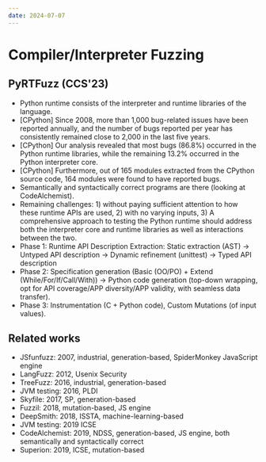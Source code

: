 ```yaml
---
date: 2024-07-07
---
```


# Compiler/Interpreter Fuzzing

## PyRTFuzz (CCS'23)

+ Python runtime consists of the interpreter and runtime libraries of the language.
+ [CPython] Since 2008, more than 1,000 bug-related issues have been reported
annually, and the number of bugs reported per year has consistently remained
close to 2,000 in the last five years.
+ [CPython] Our analysis revealed that most bugs (86.8%) occurred in the Python runtime
libraries, while the remaining 13.2% occurred in the Python interpreter core.
+ [CPython] Furthermore, out of 165 modules extracted from the CPython source
code, 164 modules were found to have reported bugs.
+ Semantically and syntactically correct programs are there (looking at CodeAlchemist).
+ Remaining challenges: 1) without paying sufficient attention to how these
runtime APIs are used, 2) with no varying inputs, 3) A comprehensive approach
to testing the Python runtime should address both the interpreter core and
runtime libraries as well as interactions between the two.
+ Phase 1: Runtime API Description Extraction: Static extraction (AST) ->
Untyped API description -> Dynamic refinement (unittest) -> Typed API
description
+ Phase 2: Specification generation (Basic (OO/PO) + Extend
(While/For/If/Call/With)) -> Python code generation (top-down wrapping, opt for
API coverage/APP diversity/APP validity, with seamless data transfer).
+ Phase 3: Instrumentation (C + Python code), Custom Mutations (of input values).

## Related works

+ JSfunfuzz: 2007, industrial, generation-based, SpiderMonkey JavaScript engine
+ LangFuzz: 2012, Usenix Security
+ TreeFuzz: 2016, industrial, generation-based
+ JVM testing: 2016, PLDI
+ Skyfile: 2017, SP, generation-based
+ Fuzzil: 2018, mutation-based, JS engine
+ DeepSmith: 2018, ISSTA, machine-learning-based
+ JVM testing: 2019 ICSE
+ CodeAlchemist: 2019, NDSS, generation-based, JS engine, both semantically and syntactically correct
+ Superion: 2019, ICSE, mutation-based